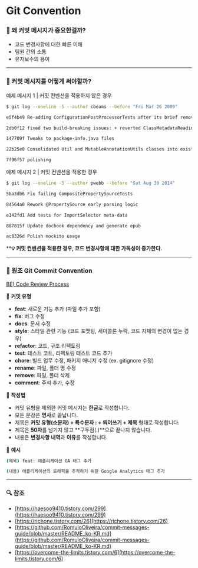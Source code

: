 # **Git Convention**

### 🤔 왜 커밋 메시지가 중요한걸까?

- 코드 변경사항에 대한 빠른 이해
- 팀원 간의 소통
- 유지보수의 용이

---

### 🤔 커밋 메시지를 어떻게 써야할까?

예제 메시지 1 | 커밋 컨벤션을 적용하지 않은 경우

```bash
$ git log --oneline -5 --author cbeams --before "Fri Mar 26 2009"

e5f4b49 Re-adding ConfigurationPostProcessorTests after its brief removal in r814. @Ignore-ing the testCglibClassesAreLoadedJustInTimeForEnhancement() method as it turns out this was one of the culprits in the recent build breakage. The classloader hacking causes subtle downstream effects, breaking unrelated tests. The test method is still useful, but should only be run on a manual basis to ensure CGLIB is not prematurely classloaded, and should not be run as part of the automated build.

2db0f12 fixed two build-breaking issues: + reverted ClassMetadataReadingVisitor to revision 794 + eliminated ConfigurationPostProcessorTests until further investigation determines why it causes downstream tests to fail (such as the seemingly unrelated ClassPathXmlApplicationContextTests)

147709f Tweaks to package-info.java files

22b25e0 Consolidated Util and MutableAnnotationUtils classes into existing AsmUtils

7f96f57 polishing
```

예제 메시지 2 | 커밋 컨벤션을 적용한 경우

```bash
$ git log --oneline -5 --author pwebb --before "Sat Aug 30 2014"

5ba3db6 Fix failing CompositePropertySourceTests

84564a0 Rework @PropertySource early parsing logic

e142fd1 Add tests for ImportSelector meta-data

887815f Update docbook dependency and generate epub

ac8326d Polish mockito usage
```

****💡 커밋 컨벤션을 적용한 경우, 코드 변경사항에 대한 가독성이 증가한다.**

---

### 📌 원조 Git Commit Convention

[BE) Code Review Process](%EC%BD%94%EB%93%9C%EB%A6%AC%EB%B7%B0%ED%94%84%EB%A1%9C%EC%84%B8%EC%8A%A4.md)

🔸 ****커밋 유형****

- **feat**: 새로운 기능 추가 (파일 추가 포함)
- **fix**: 버그 수정
- **docs**: 문서 수정
- **style**: 스타일 관련 기능 (코드 포맷팅, 세미콜론 누락, 코드 자체의 변경이 없는 경우)
- **refactor**: 코드, 구조 리펙토링
- **test**: 테스트 코트, 리펙토링 테스트 코드 추가
- **chore**: 빌드 업무 수정, 패키지 매니저 수정 (ex. gitignore 수정)
- **rename**: 파일, 폴더 명 수정
- **remove**: 파일, 폴더 삭제
- **comment**: 주석 추가, 수정

🔸 ****작성법****

- 커밋 유형을 제외한 커밋 메시지는 **한글**로 작성합니다.
- 모든 문장은 **명사**로 끝납니다.
- 제목은 **커밋 유형(소문자) + 특수문자 : + 띄어쓰기 + 제목** 형태로 작성합니다.
- 제목은 **50자**를 넘기지 않고 **구두점(.)**으로 끝나지 않습니다.
- 내용은 **변경사항 내역**과 **이유**를 작성합니다.

🔸 **예시**

```bash
(제목) feat: 애플리케이션 GA 태그 추가

(내용) 애플리케이션의 트래픽을 추적하기 위한 Google Analytics 태그 추가
```

---

### 🔍 참조

- [https://haesoo9410.tistory.com/299](https://haesoo9410.tistory.com/299)
- [https://richone.tistory.com/26](https://richone.tistory.com/26)
- [https://github.com/RomuloOliveira/commit-messages-guide/blob/master/README_ko-KR.md](https://github.com/RomuloOliveira/commit-messages-guide/blob/master/README_ko-KR.md)
- [https://overcome-the-limits.tistory.com/6](https://overcome-the-limits.tistory.com/6)
